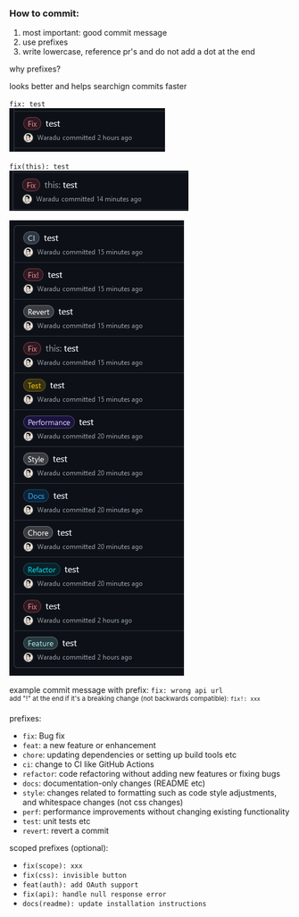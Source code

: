 ### How to commit:

1. most important: good commit message
2. use prefixes
2. write lowercase, reference pr's and do not add a dot at the end

why prefixes?

looks better and helps searchign commits faster

`fix: test`<br>
![fix: test](fix.png)<br>

`fix(this): test`<br>
![fix(this): test](fix_scope.png)<br>

![all](all.png)

example commit message with prefix: `fix: wrong api url`
<br>
<sup>add "!" at the end if it's a breaking change (not backwards compatible): `fix!: xxx`</sup>

prefixes:

- `fix`: Bug fix
- `feat`: a new feature or enhancement
- `chore`: updating dependencies or setting up build tools etc
- `ci`: change to CI like GitHub Actions
- `refactor`: code refactoring without adding new features or fixing bugs
- `docs`: documentation-only changes (README etc)
- `style`: changes related to formatting such as code style adjustments, and whitespace changes (not css changes)
- `perf`: performance improvements without changing existing functionality
- `test`: unit tests etc
- `revert`: revert a commit

scoped prefixes (optional):

- `fix(scope): xxx`
- `fix(css): invisible button`
- `feat(auth): add OAuth support`
- `fix(api): handle null response error`
- `docs(readme): update installation instructions`